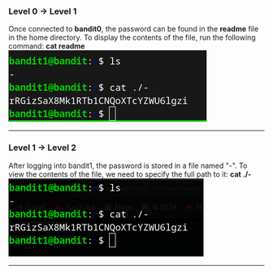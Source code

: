 ### Level 0 &rarr; Level 1  
Once connected to **bandit0**, the password can be found in the **readme** file in the home directory. To display the contents of the file,
run the following command: **cat readme**  
![bandit0](./Img/bandit/bandit0.png)

-------------------------------------------------------------------
### Level 1 &rarr; Level 2  
After logging into bandit1, the password is stored in a file named "-". To view the contents of the file,
we need to specify the full path to it: **cat ./-** 
![bandit1](./Img/bandit/bandit1.png)

-------------------------------------------------------------------
